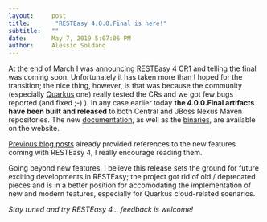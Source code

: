 ```yaml
---
layout:     post
title:       "RESTEasy 4.0.0.Final is here!"
subtitle:   ""
date:       May 7, 2019 5:07:06 PM 
author:     Alessio Soldano
---
```



                    



                    




At the end of March I was [announcing RESTEasy 4 CR1](https://developer.jboss.org/community/resteasy/blog/2019/03/28/resteasy-4-is-coming-soon) and telling the final was coming soon. Unfortunately it has taken more than I hoped for the transition; the nice thing, however, is that was because the community (especially [Quarkus](https://quarkus.io/) one) really tested the CRs and we got few bugs reported (and fixed ;-) ). In any case earlier today **the 4.0.0.Final artifacts have been built and released** to both Central and JBoss Nexus Maven repositories. The new [documentation](https://docs.jboss.org/resteasy/docs/4.0.0.Final/userguide/html/index.html), as well as the [binaries](https://resteasy.github.io/downloads.html), are available on the website.

[Previous blog posts](https://developer.jboss.org/community/resteasy/blog/2019/03/28/resteasy-4-is-coming-soon) already provided references to the new features coming with RESTEasy 4, I really encourage reading them.

Going beyond new features, I believe this release sets the ground for future exciting developments in RESTEasy; the project got rid of old / deprecated pieces and is in a better position for accomodating the implementation of new and modern features, especially for Quarkus cloud-related scenarios.

_Stay tuned and try RESTEasy 4... feedback is welcome!_




                    




                    

                    


                
